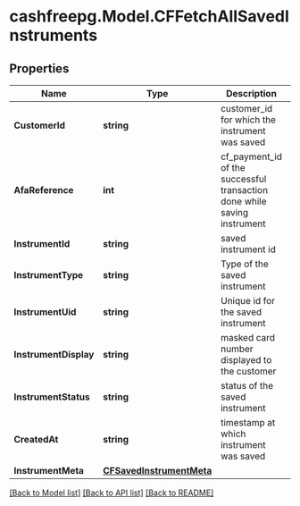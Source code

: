 # cashfreepg.Model.CFFetchAllSavedInstruments

## Properties

Name | Type | Description | Notes
------------ | ------------- | ------------- | -------------
**CustomerId** | **string** | customer_id for which the instrument was saved | [optional] 
**AfaReference** | **int** | cf_payment_id of the successful transaction done while saving instrument | [optional] 
**InstrumentId** | **string** | saved instrument id | [optional] 
**InstrumentType** | **string** | Type of the saved instrument | [optional] 
**InstrumentUid** | **string** | Unique id for the saved instrument | [optional] 
**InstrumentDisplay** | **string** | masked card number displayed to the customer | [optional] 
**InstrumentStatus** | **string** | status of the saved instrument | [optional] 
**CreatedAt** | **string** | timestamp at which instrument was saved | [optional] 
**InstrumentMeta** | [**CFSavedInstrumentMeta**](CFSavedInstrumentMeta.md) |  | [optional] 

[[Back to Model list]](../README.md#documentation-for-models) [[Back to API list]](../README.md#documentation-for-api-endpoints) [[Back to README]](../README.md)

